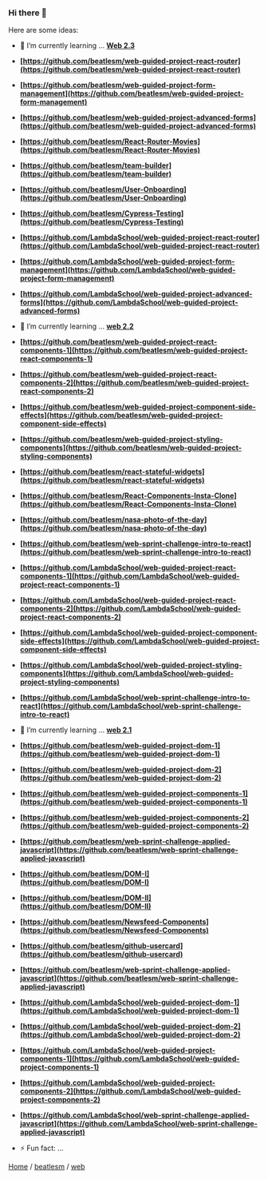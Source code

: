 ### Hi there 👋


Here are some ideas:

- 🌱 I’m currently learning ... **[Web 2.3](https://github.com/beatlesm/web/tree/main/2.3)**

-   **[https://github.com/beatlesm/web-guided-project-react-router](https://github.com/beatlesm/web-guided-project-react-router)**
-   **[https://github.com/beatlesm/web-guided-project-form-management](https://github.com/beatlesm/web-guided-project-form-management)**
-   **[https://github.com/beatlesm/web-guided-project-advanced-forms](https://github.com/beatlesm/web-guided-project-advanced-forms)**

-   **[https://github.com/beatlesm/React-Router-Movies](https://github.com/beatlesm/React-Router-Movies)**
-   **[https://github.com/beatlesm/team-builder](https://github.com/beatlesm/team-builder)**
-   **[https://github.com/beatlesm/User-Onboarding](https://github.com/beatlesm/User-Onboarding)**
-   **[https://github.com/beatlesm/Cypress-Testing](https://github.com/beatlesm/Cypress-Testing)**

-   **[https://github.com/LambdaSchool/web-guided-project-react-router](https://github.com/LambdaSchool/web-guided-project-react-router)**
-   **[https://github.com/LambdaSchool/web-guided-project-form-management](https://github.com/LambdaSchool/web-guided-project-form-management)**
-   **[https://github.com/LambdaSchool/web-guided-project-advanced-forms](https://github.com/LambdaSchool/web-guided-project-advanced-forms)**

- 🌱 I’m currently learning ... **[web 2.2](https://github.com/beatlesm/web/tree/main/2.2)**

-   **[https://github.com/beatlesm/web-guided-project-react-components-1](https://github.com/beatlesm/web-guided-project-react-components-1)**
-   **[https://github.com/beatlesm/web-guided-project-react-components-2](https://github.com/beatlesm/web-guided-project-react-components-2)**
-   **[https://github.com/beatlesm/web-guided-project-component-side-effects](https://github.com/beatlesm/web-guided-project-component-side-effects)**
-   **[https://github.com/beatlesm/web-guided-project-styling-components](https://github.com/beatlesm/web-guided-project-styling-components)**

-   **[https://github.com/beatlesm/react-stateful-widgets](https://github.com/beatlesm/react-stateful-widgets)**
-   **[https://github.com/beatlesm/React-Components-Insta-Clone](https://github.com/beatlesm/React-Components-Insta-Clone)**
-   **[https://github.com/beatlesm/nasa-photo-of-the-day](https://github.com/beatlesm/nasa-photo-of-the-day)**
-   **[https://github.com/beatlesm/web-sprint-challenge-intro-to-react](https://github.com/beatlesm/web-sprint-challenge-intro-to-react)**


-   **[https://github.com/LambdaSchool/web-guided-project-react-components-1](https://github.com/LambdaSchool/web-guided-project-react-components-1)**
-   **[https://github.com/LambdaSchool/web-guided-project-react-components-2](https://github.com/LambdaSchool/web-guided-project-react-components-2)**
-   **[https://github.com/LambdaSchool/web-guided-project-component-side-effects](https://github.com/LambdaSchool/web-guided-project-component-side-effects)**
-   **[https://github.com/LambdaSchool/web-guided-project-styling-components](https://github.com/LambdaSchool/web-guided-project-styling-components)**
-   **[https://github.com/LambdaSchool/web-sprint-challenge-intro-to-react](https://github.com/LambdaSchool/web-sprint-challenge-intro-to-react)**

- 🌱 I’m currently learning ... **[web 2.1](https://github.com/beatlesm/web/tree/main/2.1)**

- **[https://github.com/beatlesm/web-guided-project-dom-1](https://github.com/beatlesm/web-guided-project-dom-1)**
- **[https://github.com/beatlesm/web-guided-project-dom-2](https://github.com/beatlesm/web-guided-project-dom-2)**
- **[https://github.com/beatlesm/web-guided-project-components-1](https://github.com/beatlesm/web-guided-project-components-1)**
- **[https://github.com/beatlesm/web-guided-project-components-2](https://github.com/beatlesm/web-guided-project-components-2)**
- **[https://github.com/beatlesm/web-sprint-challenge-applied-javascript](https://github.com/beatlesm/web-sprint-challenge-applied-javascript)**

- **[https://github.com/beatlesm/DOM-I](https://github.com/beatlesm/DOM-I)**
- **[https://github.com/beatlesm/DOM-II](https://github.com/beatlesm/DOM-II)**
- **[https://github.com/beatlesm/Newsfeed-Components](https://github.com/beatlesm/Newsfeed-Components)**
- **[https://github.com/beatlesm/github-usercard](https://github.com/beatlesm/github-usercard)**
- **[https://github.com/beatlesm/web-sprint-challenge-applied-javascript](https://github.com/beatlesm/web-sprint-challenge-applied-javascript)**

- **[https://github.com/LambdaSchool/web-guided-project-dom-1](https://github.com/LambdaSchool/web-guided-project-dom-1)**
- **[https://github.com/LambdaSchool/web-guided-project-dom-2](https://github.com/LambdaSchool/web-guided-project-dom-2)**
- **[https://github.com/LambdaSchool/web-guided-project-components-1](https://github.com/LambdaSchool/web-guided-project-components-1)**
- **[https://github.com/LambdaSchool/web-guided-project-components-2](https://github.com/LambdaSchool/web-guided-project-components-2)**
- **[https://github.com/LambdaSchool/web-sprint-challenge-applied-javascript](https://github.com/LambdaSchool/web-sprint-challenge-applied-javascript)**

- ⚡ Fun fact: ...

[Home](https://github.com/beatlesm) / [beatlesm](https://github.com/beatlesm/beatlesm) /  [web](https://github.com/beatlesm/web)

